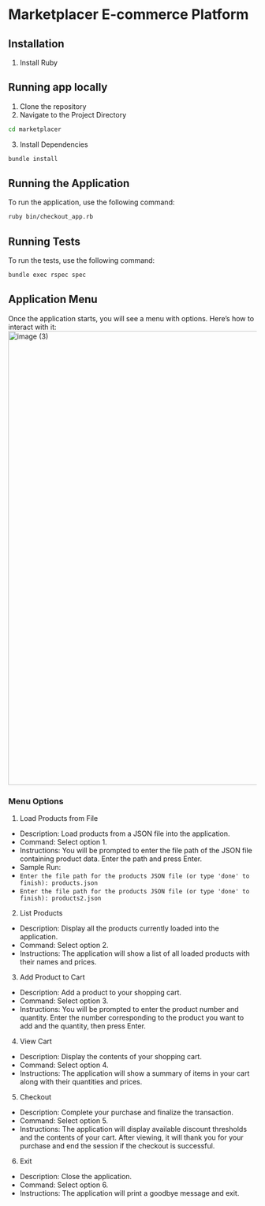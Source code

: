 
# Marketplacer E-commerce Platform

## Installation
1. Install Ruby

## Running app locally
1. Clone the repository
2. Navigate to the Project Directory
```bash
cd marketplacer
```
3. Install Dependencies
```bash
bundle install
```

## Running the Application
To run the application, use the following command:
```bash
ruby bin/checkout_app.rb
```

## Running Tests
To run the tests, use the following command:
```bash
bundle exec rspec spec
```

## Application Menu
Once the application starts, you will see a menu with options. Here’s how to interact with it:
<img width="920" alt="image (3)" src="https://github.com/user-attachments/assets/aae901eb-238d-4f7f-8a0f-3ce0c3cd04e0">

### Menu Options
1. Load Products from File
- Description: Load products from a JSON file into the application.
- Command: Select option 1.
- Instructions: You will be prompted to enter the file path of the JSON file containing product data. Enter the path and press Enter.
- Sample Run:
- ```Enter the file path for the products JSON file (or type 'done' to finish): products.json```
- ```Enter the file path for the products JSON file (or type 'done' to finish): products2.json```
2. List Products
- Description: Display all the products currently loaded into the application.
- Command: Select option 2.
- Instructions: The application will show a list of all loaded products with their names and prices.

3. Add Product to Cart
- Description: Add a product to your shopping cart.
- Command: Select option 3.
- Instructions: You will be prompted to enter the product number and quantity. Enter the number corresponding to the product you want to add and the quantity, then press Enter.

4. View Cart
- Description: Display the contents of your shopping cart.
- Command: Select option 4.
- Instructions: The application will show a summary of items in your cart along with their quantities and prices.

5. Checkout
- Description: Complete your purchase and finalize the transaction.
- Command: Select option 5.
- Instructions: The application will display available discount thresholds and the contents of your cart. After viewing, it will thank you for your purchase and end the session if the checkout is successful.

6. Exit
- Description: Close the application.
- Command: Select option 6.
- Instructions: The application will print a goodbye message and exit.
